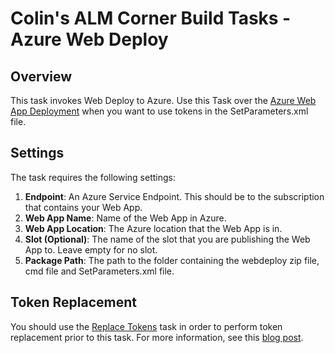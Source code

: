 # Colin's ALM Corner Build Tasks - Azure Web Deploy

## Overview
This task invokes Web Deploy to Azure. Use this Task over the [Azure Web App Deployment](http://go.microsoft.com/fwlink/?LinkID=613750)
when you want to use tokens in the SetParameters.xml file.

## Settings
The task requires the following settings:

1. **Endpoint**: An Azure Service Endpoint. This should be to the subscription that contains your Web App.
2. **Web App Name**: Name of the Web App in Azure.
3. **Web App Location**: The Azure location that the Web App is in.
4. **Slot (Optional)**: The name of the slot that you are publishing the Web App to. Leave empty for no slot.
5. **Package Path**: The path to the folder containing the webdeploy zip file, cmd file and SetParameters.xml file.

## Token Replacement
You should use the [Replace Tokens](..\ReplaceTokens\README.md) task in order to perform token replacement prior to this task. For more information,
see this [blog post](http://colinsalmcorner.com/post/webdeploy-configs-and-web-release-management).
